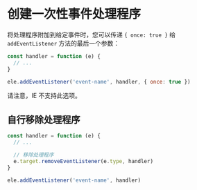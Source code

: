 # 创建一次性事件处理程序

将处理程序附加到给定事件时，您可以传递 `{ once: true }` 给 `addEventListener` 方法的最后一个参数：

```js
const handler = function (e) {
  // ...
}

ele.addEventListener('event-name', handler, { once: true })
```

请注意，IE 不支持此选项。

## 自行移除处理程序

```js
const handler = function (e) {
  // ...

  // 移除处理程序
  e.target.removeEventListener(e.type, handler)
}

ele.addEventListener('event-name', handler)
```
